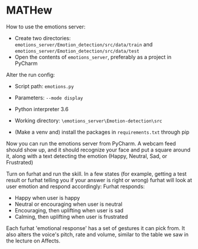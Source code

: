 # MATHew

How to use the emotions server:

- Create two directories: `emotions_server/Emotion_detection/src/data/train` and `emotions_server/Emotion_detection/src/data/test`
- Open the contents of `emotions_server`, preferably as a project in PyCharm

Alter the run config:
- Script path: `emotions.py`
- Parameters: `--mode display`
- Python interpreter 3.6
- Working directory: `\emotions_server\Emotion-detection\src`

- (Make a venv and) install the packages in `requirements.txt` through pip

Now you can run the emotions server from PyCharm. A webcam feed should show up, and it should recognize your face and put a square around it, along with a text detecting the emotion (Happy, Neutral, Sad, or Frustrated) 

Turn on furhat and run the skill. In a few states (for example, getting a test result or furhat telling you if your answer is right or wrong) furhat will look at user emotion and respond accordingly:
Furhat responds:
- Happy when user is happy
- Neutral or encouraging when user is neutral
- Encouraging, then uplifting when user is sad
- Calming, then uplifting when user is frustrated

Each furhat 'emotional response' has a set of gestures it can pick from. It also alters the voice's pitch, rate and volume, similar to the table we saw in the lecture on Affects. 
